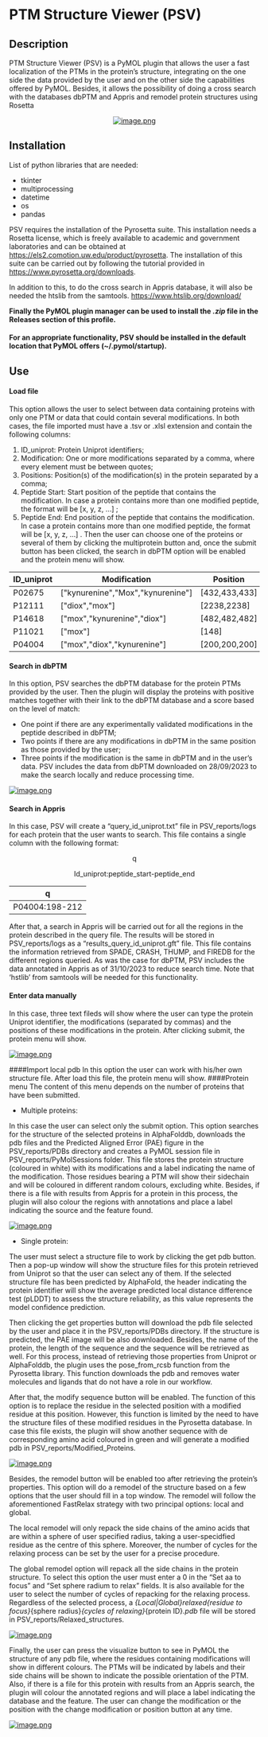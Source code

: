 # PTM Structure Viewer (PSV)

## Description
PTM Structure Viewer (PSV) is a PyMOL plugin that allows the user a fast localization of the PTMs in the protein’s structure, integrating on the one side the data provided by the user and on the other side the capabilities offered by PyMOL. Besides, it allows the possibility of doing a cross search with the databases dbPTM and Appris and remodel protein structures using Rosetta


<center>

[![image.png](https://i.postimg.cc/NMsyJVJJ/image.png)](https://postimg.cc/McLKXs8V)

</center>

## Installation

List of python libraries that are needed:
* tkinter
* multiprocessing
* datetime
* os
* pandas

PSV requires the installation of the Pyrosetta suite. This installation needs a Rosetta license, which is freely available to academic and government laboratories and can be obtained at https://els2.comotion.uw.edu/product/pyrosetta. The installation of this suite can be carried out by following the tutorial provided in https://www.pyrosetta.org/downloads.

In addition to this, to do the cross search in Appris database, it will also be needed the htslib from the samtools. https://www.htslib.org/download/

**Finally the PyMOL plugin manager can be used to install the _.zip_ file in the Releases section of this profile.**
  
####  For an appropriate functionality, PSV should be installed in the default location that PyMOL offers (~/.pymol/startup).

## Use

#### Load file
This option allows the user to select between data containing proteins with only one PTM or data that could contain several modifications. In both cases, the file imported must have a .tsv or .xlsl   extension and contain the following columns:
1.	ID_uniprot: Protein Uniprot identifiers;
2.	Modification: One or more modifications separated by a comma, where every element must be between quotes;
3.	Positions: Position(s) of the modification(s) in the protein separated by a comma;
4.	Peptide Start: Start position of the peptide that contains the modification. In case a protein contains more than one modified peptide, the format will be [x, y, z, …]   ;
5.	Peptide End: End position of the peptide that contains the modification. In case a protein contains more than one modified peptide, the format will be [x, y, z, …]  .
Then the user can choose one of the proteins or several of them by clicking the multiprotein button and, once the submit button has been clicked, the search in dbPTM option will be enabled and the protein menu will show.

| ID_uniprot | Modification | Position | Peptide Start | Peptide End |
|----------|----------|----------|----------|----------|
| P02675    | ["kynurenine","Mox","kynurenine"]   | [432,433,433]| [427,427,427]   | [436,436,436]   |
| P12111   | ["diox","mox"]   | [2238,2238]   | [2238,2228]   | [2251,2251]   |
| P14618   | ["mox","kynurenine","diox"]   | [482,482,482]   | [468,468,468]   | [489,489,489]   |
| P11021   | ["mox"]   | [148]   | [139]   | [152]   |
| P04004   | ["mox","diox","kynurenine"]   | [200,200,200]   | [198,198,198]   | [212,212,212]   |

#### Search in dbPTM
In this option, PSV searches the dbPTM database for the protein PTMs provided by the user. Then the plugin will display the proteins with positive matches together with their link to the dbPTM database and a score based on the level of match:
- One point if there are any experimentally validated modifications in the peptide described in dbPTM;
- Two points if there are any modifications in dbPTM in the same position as those provided by the user;
- Three points if the modification is the same in dbPTM and in the user’s data.
PSV includes the data from dbPTM downloaded on 28/09/2023 to make the search locally and reduce processing time.

[![image.png](https://i.postimg.cc/q7vfRxzh/image.png)](https://postimg.cc/gxQttRym)

#### Search in Appris
In this case, PSV will create a “query_id_uniprot.txt” file in PSV_reports/logs for each protein that the user wants to search. This file contains a single column with the following format:

<center>
q  

Id_uniprot:peptide_start-peptide_end
</center>
  

| q |
|---|
|P04004:198-212|  

After that, a search in Appris will be carried out for all the regions in the protein described in the query file. The results will be stored in PSV_reports/logs as a “results_query_id_uniprot.gft” file. This file contains the information retrieved from SPADE, CRASH, THUMP, and FIREDB for the different regions queried.
As was the case for dbPTM, PSV includes the data annotated in Appris as of 31/10/2023 to reduce search time. Note that ‘hstlib’ from samtools will be needed for this functionality.

#### Enter data manually
In this case, three text fileds will show where the user can type the protein Uniprot identifier, the modifications (separated by commas) and the positions of these modifications in the protein. After clicking submit, the protein menu will show.

[![image.png](https://i.postimg.cc/02jJpLFc/image.png)](https://postimg.cc/xcrCQF0z)

####Import local pdb
In this option the user can work with his/her own structure file. After load this file, the protein menu will show.
####Protein menu
The content of this menu depends on the number of proteins that have been submitted.



  
  * Multiple proteins:
  
In this case the user can select only the submit option. This option searches for the structure of the selected proteins in AlphaFolddb, downloads the pdb files and the Predicted Aligned Error (PAE) figure in the PSV_reports/PDBs directory and creates a PyMOL session file in PSV_reports/PyMolSessions folder. This file stores the protein structure (coloured in white) with its modifications and a label indicating the name of the modification. Those residues bearing a PTM will show their sidechain and will be coloured in different random colours, excluding white. Besides, if there is a file with results from Appris for a protein in this process, the plugin will also colour the regions with annotations and place a label indicating the source and the feature found.

[![image.png](https://i.postimg.cc/tgd0CRdT/image.png)](https://postimg.cc/WD4Y5vHL)
  
  * Single protein:  
  
  The user must select a structure file to work by clicking the get pdb button. Then a pop-up window will show the structure files for this protein retrieved from Uniprot so that the user can select any of them. If the selected structure file has been predicted by AlphaFold, the header indicating the protein identifier will show the average predicted local distance difference test (pLDDT)  to assess the structure reliability, as this value represents the model confidence prediction.  

Then clicking the get properties button will download the pdb file selected by the user and place it in the PSV_reports/PDBs directory. If the structure is predicted, the PAE image will be also downloaded. Besides, the name of the protein, the length of the sequence and the sequence will be retrieved as well. For this process, instead of retrieving those properties from Uniprot or AlphaFolddb, the plugin uses the pose_from_rcsb function from the Pyrosetta library. This function downloads the pdb and removes water molecules and ligands that do not have a role in our workflow.  

After that, the modify sequence button will be enabled. The function of this option is to replace the residue in the selected position with a modified residue at this position. However, this function is limited by the need to have the structure files of these modified residues in the Pyrosetta database. In case this file exists, the plugin will show another sequence with de corresponding amino acid coloured in green and will generate a modified pdb in PSV_reports/Modified_Proteins.  

[![image.png](https://i.postimg.cc/qMr3z1dv/image.png)](https://postimg.cc/SjZsP7sB)

Besides, the remodel button will be enabled too after retrieving the protein’s properties. This option will do a remodel of the structure based on a few options that the user should fill in a top window. The remodel will follow the aforementioned FastRelax strategy with two principal options: local and global.


The local remodel will only repack the side chains of the amino acids that are within a sphere of user specified radius, taking a user-specidfied residue as the centre of this sphere. Moreover, the number of cycles for the relaxing process can be set by the user for a precise procedure.  

The global remodel option will repack all the side chains in the protein structure. To select this option the user must enter a 0 in the “Set aa to focus” and “Set sphere radium to relax” fields. It is also available for the user to select the number of cycles of repacking for the relaxing process. Regardless of the selected process, a _{Local|Global}_relaxed_{residue to focus}_{sphere radius}_{cycles of relaxing}_{protein ID}_.pdb_ file will be stored in PSV_reports/Relaxed_structures.


[![image.png](https://i.postimg.cc/7Y79Q0dT/image.png)](https://postimg.cc/Mv61nMWW)


Finally, the user can press the visualize button to see in PyMOL the structure of any pdb file, where the residues containing modifications will show in different colours. The PTMs will be indicated by labels and their side chains will be shown to indicate the possible orientation of the PTM. Also, if there is a file for this protein with results from an Appris search, the plugin will colour the annotated regions and will place a label indicating the database and the feature. The user can change the modification or the position with the change modification or position button at any time.

[![image.png](https://i.postimg.cc/9fyvLXr2/image.png)](https://postimg.cc/B8QY60T7)


